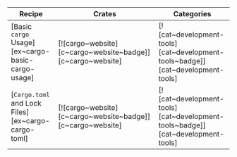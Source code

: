 | Recipe | Crates | Categories |
|---|---|---|
| [Basic `cargo` Usage][ex~cargo-basic-cargo-usage] | [![cargo~website][c~cargo~website~badge]][c~cargo~website] | [![cat~development-tools][cat~development-tools~badge]][cat~development-tools] |
| [`Cargo.toml` and Lock Files][ex~cargo-cargo-toml] | [![cargo~website][c~cargo~website~badge]][c~cargo~website] | [![cat~development-tools][cat~development-tools~badge]][cat~development-tools] |
